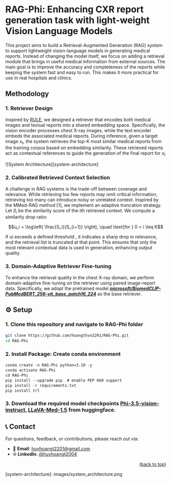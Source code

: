 # RAG-Phi: Enhancing CXR report generation task with light-weight Vision Language Models
This project aims to build a Retrieval-Augmented Generation (RAG) system to support lightweight vision-language models in generating medical reports. Instead of changing the model itself, we focus on adding a retrieval module that brings in useful medical information from external sources. The main goal is to improve the accuracy and completeness of the reports while keeping the system fast and easy to run. This makes it more practical for use in real hospitals and clinics.

## Methodology 
### 1. Retriever Design
Inspired by [RULE](https://arxiv.org/abs/2407.05131), we designed a retriever that encodes both medical images and textual reports into a shared embedding space. Specifically, the vision encoder processes chest X-ray images, while the text encoder embeds the associated medical reports. During inference, given a target image $x_t$​, the system retrieves the top-K most similar medical reports from the training corpus based on embedding similarity. These retrieved reports act as contextual references to guide the generation of the final report for $x_t$

![System Architecture][system-architecture]
### 2. Calibrated Retrieved Context Selection
A challenge in RAG systems is the trade-off between coverage and relevance. While retrieving too few reports may omit critical information, retrieving too many can introduce noisy or unrelated context. Inspired by the MMed-RAG method [1], we implement an adaptive truncation strategy. Let $S_i$ be the similarity score of the $ith$ retrieved context. We compute a similarity drop ratio:

$$u_i = \log\left( \frac{S_i}{S_{i+1}} \right), \quad \text{for } 0 < i \leq K$$


If ui ​exceeds a defined threshold , it indicates a sharp drop in relevance, and the retrieval list is truncated at that point. This ensures that only the most relevant contextual data is used in generation, enhancing output quality.

### 3. Domain-Adaptive Retriever Fine-tuning
To enhance the retrieval quality in the chest X-ray domain, we perform domain-adaptive fine-tuning on the retriever using paired image-report data. Specifically, we adopt the pretrained model ***[microsoft/BiomedCLIP-PubMedBERT_256-vit_base_patch16_224](https://huggingface.co/microsoft/BiomedCLIP-PubMedBERT_256-vit_base_patch16_224)*** as the base retriever.

## ⚙️ Setup
### 1. Clone this repository and navigate to RAG-Phi folder
```bash
git clone https://github.com/hoangthvn2201/RAG-Phi.git
cd RAG-Phi
```

### 2. Install Package: Create conda environment

```Shell
conda create -n RAG-Phi python=3.10 -y
conda activate RAG-Phi
cd RAG-Phi
pip install --upgrade pip  # enable PEP 660 support
pip install -r requirements.txt
pip install trl
```

### 3. Download the required model checkpoints [Phi-3.5-vision-instruct](https://huggingface.co/microsoft/Phi-3.5-vision-instruct), [LLaVA-Med-1.5](https://huggingface.co/microsoft/llava-med-v1.5-mistral-7b) from huggingface.

## 📞 Contact

For questions, feedback, or contributions, please reach out via:

- 📧 **Email**: [huyhoangt2201@gmail.com](mailto:huyhoangt2201@gmail.com)  
- 🌐 **LinkedIn**: [@huyhoangt2004](https://www.linkedin.com/in/huyhoangt2004/) 
<p align="right">(<a href="#readme-top">back to top</a>)</p>
[system-architecture]: images/system_architecture.png
